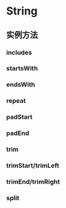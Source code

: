 # String

## 实例方法

### includes

### startsWith

### endsWith

### repeat

### padStart

### padEnd

### trim

### trimStart/trimLeft

### trimEnd/trimRight

### split
